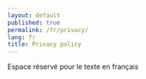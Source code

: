 ```yaml
---
layout: default
published: true
permalink: /fr/privacy/
lang: fr
title: Privacy policy
---
```


Espace réservé pour le texte en français